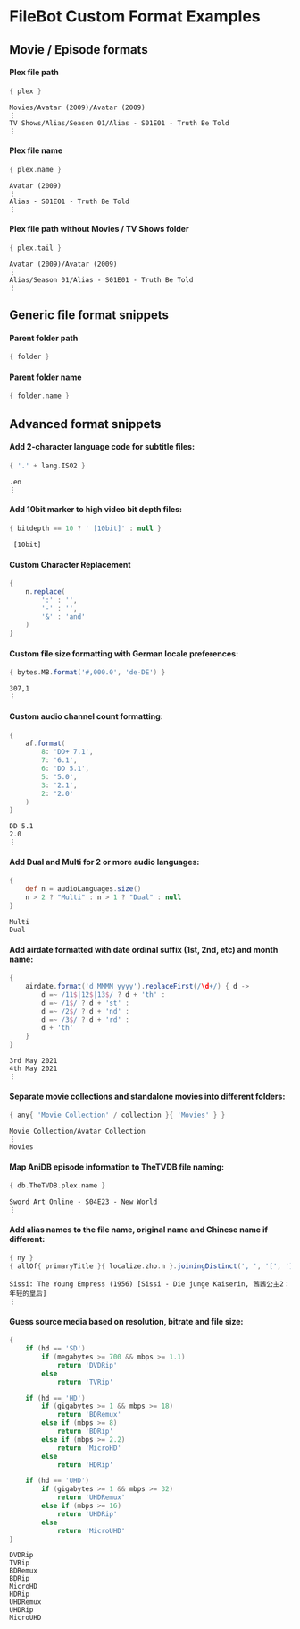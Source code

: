 # FileBot Custom Format Examples


## Movie / Episode formats


#### Plex file path
```groovy
{ plex }
```
```
Movies/Avatar (2009)/Avatar (2009)
⋮
TV Shows/Alias/Season 01/Alias - S01E01 - Truth Be Told
⋮
```

#### Plex file name
```groovy
{ plex.name }
```
```
Avatar (2009)
⋮
Alias - S01E01 - Truth Be Told
⋮
```

#### Plex file path without Movies / TV Shows folder
```groovy
{ plex.tail }
```
```
Avatar (2009)/Avatar (2009)
⋮
Alias/Season 01/Alias - S01E01 - Truth Be Told
⋮
```


## Generic file format snippets


#### Parent folder path
```groovy
{ folder }
```

#### Parent folder name
```groovy
{ folder.name }
```


## Advanced format snippets


#### Add 2-character language code for subtitle files:
```groovy
{ '.' + lang.ISO2 }
```
```
.en
⋮
```

#### Add 10bit marker to high video bit depth files:
```groovy
{ bitdepth == 10 ? ' [10bit]' : null }
```
```
 [10bit]
```

#### Custom Character Replacement
```groovy
{
	n.replace(
		':' : '',
		'-' : '',
		'&' : 'and'
	)
}
```

#### Custom file size formatting with German locale preferences:
```groovy
{ bytes.MB.format('#,000.0', 'de-DE') }
```
```
307,1
⋮
```

#### Custom audio channel count formatting:
```groovy
{
	af.format(
		8: 'DD+ 7.1',
		7: '6.1', 
		6: 'DD 5.1',
		5: '5.0',
		3: '2.1',
		2: '2.0'
	)
}
```
```
DD 5.1
2.0
⋮
```

#### Add Dual and Multi for 2 or more audio languages:
```groovy
{
	def n = audioLanguages.size()
	n > 2 ? "Multi" : n > 1 ? "Dual" : null
}
```
```
Multi
Dual
```

#### Add airdate formatted with date ordinal suffix (1st, 2nd, etc) and month name:
```groovy
{
	airdate.format('d MMMM yyyy').replaceFirst(/\d+/) { d ->
		d =~ /11$|12$|13$/ ? d + 'th' : 
		d =~ /1$/ ? d + 'st' : 
		d =~ /2$/ ? d + 'nd' :
		d =~ /3$/ ? d + 'rd' :
		d + 'th'
	}
}
```
```
3rd May 2021
4th May 2021
⋮
```

#### Separate movie collections and standalone movies into different folders:
```groovy
{ any{ 'Movie Collection' / collection }{ 'Movies' } }
```
```
Movie Collection/Avatar Collection
⋮
Movies
```

#### Map AniDB episode information to TheTVDB file naming:
```groovy
{ db.TheTVDB.plex.name }
```
```
Sword Art Online - S04E23 - New World
⋮
```

#### Add alias names to the file name, original name and Chinese name if different:
```groovy
{ ny } 
{ allOf{ primaryTitle }{ localize.zho.n }.joiningDistinct(', ', '[', ']'){ n.contains(it) ? null : it } }
```
```
Sissi: The Young Empress (1956) [Sissi - Die junge Kaiserin, 茜茜公主2：年轻的皇后]
⋮
```

#### Guess source media based on resolution, bitrate and file size:
```groovy
{
	if (hd == 'SD')
		if (megabytes >= 700 && mbps >= 1.1)
			return 'DVDRip'
		else
			return 'TVRip'

	if (hd == 'HD')
		if (gigabytes >= 1 && mbps >= 18)
			return 'BDRemux'
		else if (mbps >= 8)
			return 'BDRip'
		else if (mbps >= 2.2)
			return 'MicroHD'
		else
			return 'HDRip'

	if (hd == 'UHD')
		if (gigabytes >= 1 && mbps >= 32)
			return 'UHDRemux'
		else if (mbps >= 16)
			return 'UHDRip'
		else
			return 'MicroUHD'
}
```
```
DVDRip
TVRip
BDRemux
BDRip
MicroHD
HDRip
UHDRemux
UHDRip
MicroUHD
```
